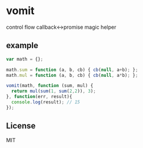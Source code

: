 
# vomit

control flow callback<->promise magic helper

## example

```js
var math = {};

math.sum = function (a, b, cb) { cb(null, a+b); };
math.mul = function (a, b, cb) { cb(null, a*b); };

vomit(math, function (sum, mul) {
  return mul(sum(1, sum(2,2)), 3);
}, function(err, result){
  console.log(result); // 15
});
```

## License

MIT
